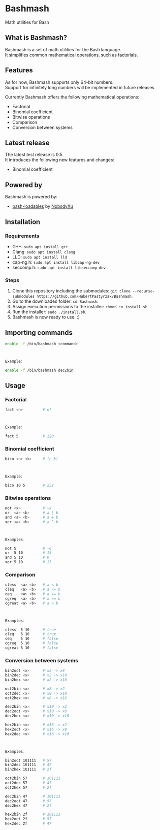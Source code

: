 # Bashmash
Math utilities for Bash

## What is Bashmash?
Bashmash is a set of math utilities for the Bash language.  
It simplifies common mathematical operations, such as factorials.

## Features
As for now, Bashmash supports only 64-bit numbers.  
Support for infinitely long numbers will be implemented in future releases.  

Currently Bashmash offers the following mathematical operations:
 - Factorial
 - Binomial coefficient
 - Bitwise operations
 - Comparison
 - Conversion between systems

## Latest release
The latest test release is 0.5.  
It introduces the following new features and changes:
 - Binomial coefficient

## Powered by
Bashmash is powered by:
 - [bash-loadables](https://github.com/NobodyXu/bash-loadables) by [NobodyXu](https://github.com/NobodyXu)

## Installation
### Requirements
 - G++: `sudo apt install g++`
 - Clang: `sudo apt install clang`
 - LLD: `sudo apt install lld`
 - cap-ng.h: `sudo apt install libcap-ng-dev`
 - seccomp.h: `sudo apt install libseccomp-dev`

### Steps
1. Clone this repository including the submodules: `git clone --recurse-submodules https://github.com/HubertPastyrzak/Bashmash`.
2. Go to the downloaded folder: `cd Bashmash`.
3. Assign execution permissions to the installer: `chmod +x install.sh`.
4. Run the installer: `sudo ./install.sh`.
5. Bashmash is now ready to use. :)

## Importing commands
```bash
enable -f /bin/bashmash <command>



Example:

enable -f /bin/bashmash dec2bin
```

## Usage
### Factorial
```bash
fact <n>         # n!



Example:

fact 5           # 120
```

### Binomial coefficient
```bash
bico <n> <k>     # (n k)



Example:

bico 10 5        # 252
```

### Bitwise operations
```bash
not <x>          # ~x
or  <a> <b>      # a | b
and <a> <b>      # a & b
xor <a> <b>      # a ^ b



Examples:

not 5            # -6
or  5 10         # 15
and 5 10         # 0
xor 5 10         # 15
```

### Comparison
```bash
cless  <a> <b>   # a < b
cleq   <a> <b>   # a <= b
ceq    <a> <b>   # a == b
cgreq  <a> <b>   # a >= b
cgreat <a> <b>   # a > b



Examples:

cless  5 10      # true
cleq   5 10      # true
ceq    5 10      # false
cgreq  5 10      # false
cgreat 5 10      # false
```

### Conversion between systems
```bash
bin2oct <x>      # x2 -> x8
bin2dec <x>      # x2 -> x10
bin2hex <x>      # x2 -> x16

oct2bin <x>      # x8 -> x2
oct2dec <x>      # x8 -> x10
oct2hex <x>      # x8 -> x16

dec2bin <x>      # x10 -> x2
dec2oct <x>      # x10 -> x8
dec2hex <x>      # x10 -> x16

hex2bin <x>      # x16 -> x2
hex2oct <x>      # x16 -> x8
hex2dec <x>      # x16 -> x10



Examples:

bin2oct 101111   # 57
bin2dec 101111   # 47
bin2hex 101111   # 2f

oct2bin 57       # 101111
oct2dec 57       # 47
oct2hex 57       # 2f

dec2bin 47       # 101111
dec2oct 47       # 57
dec2hex 47       # 2f

hex2bin 2f       # 101111
hex2oct 2f       # 57
hex2dec 2f       # 47
```
